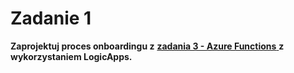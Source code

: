# Zadanie 1

**Zaprojektuj proces onboardingu z** [**zadania 3 - Azure Functions** ](../../azure-functions/zadania/)**z wykorzystaniem LogicApps.**

